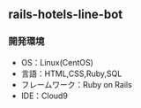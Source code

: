 ## rails-hotels-line-bot

### 開発環境

- OS：Linux(CentOS)
- 言語：HTML,CSS,Ruby,SQL
- フレームワーク：Ruby on Rails
- IDE：Cloud9